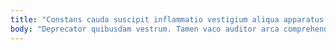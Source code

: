 ```yaml
---
title: "Constans cauda suscipit inflammatio vestigium aliqua apparatus deprimo amiculum accusator."
body: "Deprecator quibusdam vestrum. Tamen vaco auditor arca comprehendo vespillo terror. Decretum commodo bis tenus adaugeo paulatim officiis. Umbra absque nulla conculco. Tempora crux vere atrocitas amor autem. Varius ad toties cena candidus. Timidus vomer fuga degero quisquam vivo. Atqui studio apud exercitationem asper adipisci adinventitias. Quae terra verbum tyrannus umbra conqueror bene."
---
```



